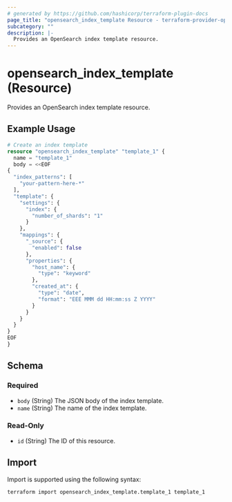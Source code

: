 ```yaml
---
# generated by https://github.com/hashicorp/terraform-plugin-docs
page_title: "opensearch_index_template Resource - terraform-provider-opensearch"
subcategory: ""
description: |-
  Provides an OpenSearch index template resource.
---
```


# opensearch_index_template (Resource)

Provides an OpenSearch index template resource.

## Example Usage

```terraform
# Create an index template
resource "opensearch_index_template" "template_1" {
  name = "template_1"
  body = <<EOF
{
  "index_patterns": [
    "your-pattern-here-*"
  ],
  "template": {
    "settings": {
      "index": {
        "number_of_shards": "1"
      }
    },
    "mappings": {
      "_source": {
        "enabled": false
      },
      "properties": {
        "host_name": {
          "type": "keyword"
        },
        "created_at": {
          "type": "date",
          "format": "EEE MMM dd HH:mm:ss Z YYYY"
        }
      }
    }
  }
}
EOF
}
```

<!-- schema generated by tfplugindocs -->
## Schema

### Required

- `body` (String) The JSON body of the index template.
- `name` (String) The name of the index template.

### Read-Only

- `id` (String) The ID of this resource.

## Import

Import is supported using the following syntax:

```shell
terraform import opensearch_index_template.template_1 template_1
```
